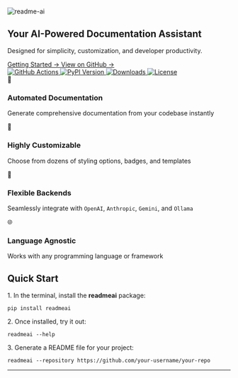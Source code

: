 # <!-- -->
<div class="hero-section">
  <div class="hero-content">
    <div class="logo-container">
      <img src="https://raw.githubusercontent.com/eli64s/readme-ai/aaeb55cf989d1f43f43e45d5219ae3e8c6be7435/docs/docs/assets/svg/logo-gradient.svg"
      alt="readme-ai">
    </div>
    <h2 class="tagline">
      Your AI-Powered Documentation Assistant
    </h2>
    <p class="description">
      Designed for simplicity, customization, and developer productivity.
    </p>
    <div class="cta-buttons">
      <a href="https://eli64s.github.io/readme-ai/usage/prerequisites/" class="button primary">
        Getting Started →
      </a>
      <a href="https://github.com/eli64s/readme-ai" class="button secondary">
        View on GitHub →
      </a>
    </div>
    <div class="badges">
      <a href="https://github.com/eli64s/readme-ai/actions">
        <img alt="GitHub Actions" src="https://img.shields.io/github/actions/workflow/status/eli64s/readme-ai/release-pipeline.yml?style=flat&logo=githubactions&logoColor=white&color=4169E1">
      </a>
      <a href="https://pypi.python.org/pypi/readmeai/">
        <img alt="PyPI Version" src="https://img.shields.io/pypi/v/readmeai?style=flat&logo=Python&logoColor=white&color=7934C5">
      </a>
      <a href="https://www.pepy.tech/projects/readmeai">
        <img alt="Downloads" src="https://img.shields.io/pepy/dt/readmeai?style=flat&logo=PyPI&logoColor=white&color=9400D3">
      </a>
      <a href="https://opensource.org/license/mit/">
        <img alt="License" src="https://img.shields.io/github/license/eli64s/readme-ai?style=flat&logo=opensourceinitiative&logoColor=white&color=8A2BE2">
      </a>
    </div>
  </div>
</div>
<div class="features-grid">
  <div class="feature-card">
    <div class="feature-icon">🚀</div>
    <h3>Automated Documentation</h3>
    <p>Generate comprehensive documentation from your codebase instantly</p>
  </div>
  <div class="feature-card">
    <div class="feature-icon">🎨</div>
    <h3>Highly Customizable</h3>
    <p>Choose from dozens of styling options, badges, and templates</p>
  </div>
  <div class="feature-card">
    <div class="feature-icon">🤖</div>
    <h3>Flexible Backends</h3>
    <p>Seamlessly integrate with <code>OpenAI</code>, <code>Anthropic</code>, <code>Gemini</code>, and <code>Ollama</code></p>
  </div>
  <div class="feature-card">
    <div class="feature-icon">🌐</div>
    <h3>Language Agnostic</h3>
    <p>Works with any programming language or framework</p>
  </div>
</div>
<div class="quick-start">
  <h2>Quick Start</h2>
  <div class="installation-steps">
    <div class="step">
      <p>1. In the terminal, install the <strong>readmeai</strong> package:</p>
      <pre><code>pip install readmeai</code></pre>
    </div>
    <div class="step">
      <p>2. Once installed, try it out:</p>
      <pre><code>readmeai --help</code></pre>
    </div>
    <div class="step">
      <p>3. Generate a README file for your project:</p>
      <pre><code>readmeai --repository https://github.com/your-username/your-repo</code></pre>
    </div>
  </div>
</div>

---
